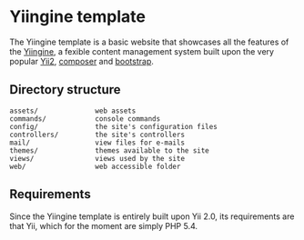 # Yiingine template
The Yiingine template is a basic website that showcases all the features of the [Yiingine](https://github.com/Arza-Studio/yiingine), a fexible content management
system built upon the very popular [Yii2](https://github.com/yiisoft/yii2), [composer](https://getcomposer.org/) and [bootstrap](http://getbootstrap.com/).

## Directory structure

```
assets/              web assets
commands/            console commands
config/              the site's configuration files
controllers/         the site's controllers
mail/                view files for e-mails
themes/              themes available to the site
views/               views used by the site
web/                 web accessible folder
```

## Requirements

Since the Yiingine template is entirely built upon Yii 2.0, its requirements are that Yii, which for the moment are simply PHP 5.4.
